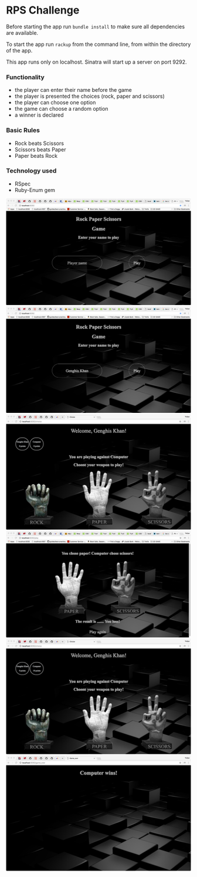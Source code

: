 # RPS Challenge

Before starting the app run 
`bundle install`
to make sure all dependencies are available.

To start the app run 
`rackup`
from the command line, from within the directory of the app.

This app runs only on localhost. Sinatra will start up a server on port 9292.

### Functionality

- the player can enter their name before the game
- the player is presented the choices (rock, paper and scissors)
- the player can choose one option
- the game can choose a random option
- a winner is declared

### Basic Rules

- Rock beats Scissors
- Scissors beats Paper
- Paper beats Rock


### Technology used
- RSpec
- Ruby-Enum gem



![Start](readme_images/RPS1.png)
![Enter name](readme_images/RPS2.png)
![Choose weapon](readme_images/RPS3.png)
![Beats](readme_images/RPS4.png)
![Displaying points](readme_images/RPS5.png)
![The winner is....](readme_images/RPS6.png)

